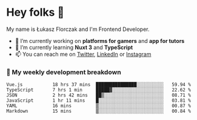 # Hey folks 👋

My name is Łukasz Florczak and I'm Frontend Developer. 

- 🔭 I’m currently working on **platforms for gamers** and **app for tutors**
- 🌱 I’m currently learning **Nuxt 3** and **TypeScript**
- 📫 You can reach me on [Twitter](https://twitter.com/lukaszflorczak), [LinkedIn](https://pl.linkedin.com/in/lukasz-florczak) or [Instagram](https://instagram.com/lukaszflorczak)


### 🧮 My weekly development breakdown

<!--START_SECTION:waka-->

```text
Vue.js           18 hrs 37 mins  ███████████████░░░░░░░░░░   59.94 %
TypeScript       7 hrs 1 min     █████▓░░░░░░░░░░░░░░░░░░░   22.62 %
JSON             2 hrs 42 mins   ██▒░░░░░░░░░░░░░░░░░░░░░░   08.71 %
JavaScript       1 hr 11 mins    █░░░░░░░░░░░░░░░░░░░░░░░░   03.81 %
YAML             16 mins         ▒░░░░░░░░░░░░░░░░░░░░░░░░   00.87 %
Markdown         15 mins         ▒░░░░░░░░░░░░░░░░░░░░░░░░   00.84 %
```

<!--END_SECTION:waka-->

<!--
**lukaszflorczak/lukaszflorczak** is a ✨ _special_ ✨ repository because its `README.md` (this file) appears on your GitHub profile.

Here are some ideas to get you started:

- 🔭 I’m currently working on ...
- 🌱 I’m currently learning ...
- 👯 I’m looking to collaborate on ...
- 🤔 I’m looking for help with ...
- 💬 Ask me about ...
- 📫 How to reach me: ...
- 😄 Pronouns: ...
- ⚡ Fun fact: ...
-->

